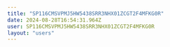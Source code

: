 ```yaml
---
title: "SP116CMSVPMJ5HW5438SRR3NHX01ZCGT2F4MFKG0R"
date: 2024-08-28T16:54:31.964Z
user: SP116CMSVPMJ5HW5438SRR3NHX01ZCGT2F4MFKG0R
layout: "users"
---
```

    